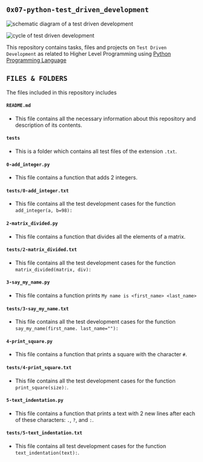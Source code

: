 ## `0x07-python-test_driven_development`

![schematic diagram of a test driven development](https://www.xenonstack.com/hubfs/images/xenonstack-test-driven-development-tools-best-practices.png)

![cycle of test driven development](https://files.realpython.com/media/tdd.0904607f8ec9.png)

This repository contains tasks, files and projects on `Test Driven Development` as related to Higher Level Programming using [Python Programming Language](https://en.wikipedia.org/wiki/Python_(programming_language))

## `FILES & FOLDERS`

The files included in this repository includes

#### `README.md`
  - This file contains all the necessary information about this repository and description of its contents.

#### `tests`
  - This is a folder which contains all test files of the extension `.txt`.

#### `0-add_integer.py`
  - This file contains a function that adds 2 integers.

#### `tests/0-add_integer.txt`
  - This file contains all the test development cases for the function `add_integer(a, b=98):`

#### `2-matrix_divided.py`
  - This file contains a function that divides all the elements of a matrix.

#### `tests/2-matrix_divided.txt`
  - This file contains all the test development cases for the function `matrix_divided(matrix, div):`
#### `3-say_my_name.py`
  - This file contains a function prints `My name is <first_name> <last_name>`

#### `tests/3-say_my_name.txt`
  - This file contains all the test development cases for the function `say_my_name(first_name. last_name=""):`

#### `4-print_square.py`
  - This file contains a function that prints a square with the character `#`.

#### `tests/4-print_square.txt`
  - This file contains all the test development cases for the function `print_square(size):`.

#### `5-text_indentation.py`
  - This file contains a function that prints a text with 2 new lines after each of these characters: `.`, `?`, and `:`.

#### `tests/5-text_indentation.txt`
  - This file contains all test development cases for the function `text_indentation(text):`.
